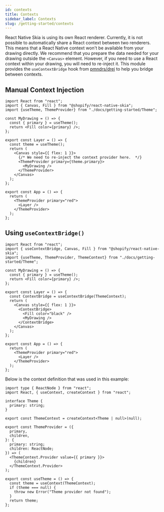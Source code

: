 ```yaml
---
id: contexts
title: Contexts
sidebar_label: Contexts
slug: /getting-started/contexts
---
```


React Native Skia is using its own React renderer.
Currently, it is not possible to automatically share a React context between two renderers.
This means that a React Native context won't be available from your drawing directly.
We recommend that you prepare the data needed for your drawing outside the `<Canvas>` element.
However, if you need to use a React context within your drawing, you will need to re-inject it.
This module provides the `useContextBridge` hook from [pmndrs/drei](https://github.com/pmndrs/drei#usecontextbridge) to help you bridge between contexts.

## Manual Context Injection

```tsx twoslash
import React from "react";
import { Canvas, Fill } from "@shopify/react-native-skia";
import {useTheme, ThemeProvider} from "./docs/getting-started/Theme";

const MyDrawing = () => {
  const { primary } = useTheme();
  return <Fill color={primary} />;
};

export const Layer = () => {
  const theme = useTheme();
  return (
    <Canvas style={{ flex: 1 }}>
      {/* We need to re-inject the context provider here.  */}
      <ThemeProvider primary={theme.primary}>
        <MyDrawing />
      </ThemeProvider>
    </Canvas>
  );
};

export const App = () => {
  return (
    <ThemeProvider primary="red">
      <Layer />
    </ThemeProvider>
  );
};
```

## Using `useContextBridge()`

```tsx twoslash
import React from "react";
import { useContextBridge, Canvas, Fill } from "@shopify/react-native-skia";
import {useTheme, ThemeProvider, ThemeContext} from "./docs/getting-started/Theme";

const MyDrawing = () => {
  const { primary } = useTheme();
  return <Fill color={primary} />;
};

export const Layer = () => {
  const ContextBridge = useContextBridge(ThemeContext);
  return (
    <Canvas style={{ flex: 1 }}>
      <ContextBridge>
        <Fill color="black" />
        <MyDrawing />
      </ContextBridge>
    </Canvas>
  );
};

export const App = () => {
  return (
    <ThemeProvider primary="red">
      <Layer />
    </ThemeProvider>
  );
};
```

Below is the context definition that was used in this example:

```tsx twoslash
import type { ReactNode } from "react";
import React, { useContext, createContext } from "react";

interface Theme {
  primary: string;
}

export const ThemeContext = createContext<Theme | null>(null);

export const ThemeProvider = ({
  primary,
  children,
}: {
  primary: string;
  children: ReactNode;
}) => (
  <ThemeContext.Provider value={{ primary }}>
    {children}
  </ThemeContext.Provider>
);

export const useTheme = () => {
  const theme = useContext(ThemeContext);
  if (theme === null) {
    throw new Error("Theme provider not found");
  }
  return theme;
};
```
